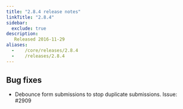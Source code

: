 ```yaml
---
title: "2.8.4 release notes"
linkTitle: "2.8.4"
sidebar:
  exclude: true
description:
   Released 2016-11-29
aliases:
  -    /core/releases/2.8.4
  -    /releases/2.8.4
---
```


## Bug fixes

- Debounce form submissions to stop duplicate submissions. Issue: #2909
